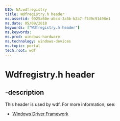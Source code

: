 ```yaml
---
UID: NA:wdfregistry
title: Wdfregistry.h header
ms.assetid: 9925a60e-abc4-3a3b-b2a7-f7d9c91498e1
ms.date: 05/09/2018
keywords: ["Wdfregistry.h header"]
ms.keywords: 
ms.prod: windows-hardware
ms.technology: windows-devices
ms.topic: portal
tech.root: wdf
---
```


# Wdfregistry.h header


## -description


This header is used by wdf. For more information, see:

- [Windows Driver Framework](../_wdf/index.md)
